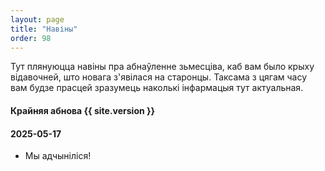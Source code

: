 ```yaml
---
layout: page
title: "Навіны"
order: 98
---
```



Тут плянуюцца навіны пра абнаўленне зьмесціва, каб вам было крыху відавочней, што новага з'явілася на старонцы. Таксама з цягам часу вам будзе прасцей зразумець наколькі інфармацыя тут актуальная.

#### Крайняя абнова {{ site.version }}

#### 2025-05-17
- Мы адчыніліся!
